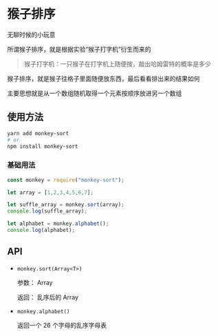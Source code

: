 # 猴子排序

无聊时候的小玩意

所谓猴子排序，就是根据实验“猴子打字机”衍生而来的

> 猴子打字机：一只猴子在打字机上随便按，敲出哈姆雷特的概率是多少

猴子排序，就是猴子往格子里面随便放东西，最后看看排出来的结果如何

主要思想就是从一个数组随机取得一个元素按顺序放进另一个数组

## 使用方法

```bash
yarn add monkey-sort
# or
npm install monkey-sort
```

### 基础用法

```javascript
const monkey = require("monkey-sort");

let array = [1,2,3,4,5,6,7];

let suffle_array = monkey.sort(array);
console.log(suffle_array);

let alphabet = monkey.alphabet();
console.log(alphabet);
```

## API

- `monkey.sort(Array<T>)`
  
  参数： Array
  
  返回： 乱序后的 Array
  
- `monkey.alphabet()`
  
  返回一个 26 个字母的乱序字母表